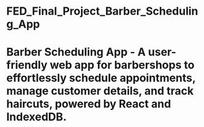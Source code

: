 # FED_Final_Project_Barber_Scheduling_App
# Barber Scheduling App - A user-friendly web app for barbershops to effortlessly schedule appointments, manage customer details, and track haircuts, powered by React and IndexedDB.

